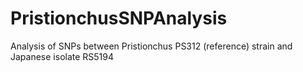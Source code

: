 # PristionchusSNPAnalysis
Analysis of SNPs between Pristionchus PS312 (reference) strain and Japanese isolate RS5194
